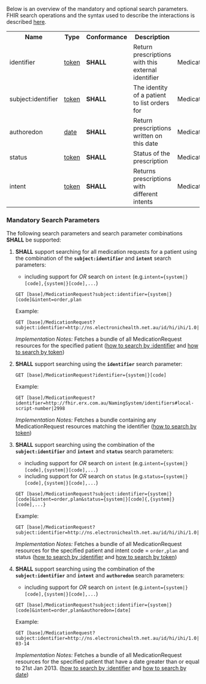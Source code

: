 Below is an overview of the mandatory and optional search parameters. FHIR search operations and the syntax used to describe the interactions is described <a href="http://hl7.org/fhir/R4/search.html">here</a>.

<table class="list" width="100%">
<tbody>
  <tr>
    <th>Name</th>
    <th>Type</th>
    <th>Conformance</th>
    <th>Description</th>
    <th>Path</th>
  </tr>
  <tr>
        <td>identifier</td>
        <td><a href="http://hl7.org/fhir/search.html#token">token</a></td>
        <td><b>SHALL</b></td>
        <td>Return prescriptions with this external identifier</td>
        <td>MedicationRequest.identifier</td>
  </tr>
  <tr>
        <td>subject:identifier</td>
        <td><a href="https://build.fhir.org/search.html#token">token</a></td>
        <td><b>SHALL</b></td>
        <td>The identity of a patient to list orders for</td>
        <td>MedicationRequest.subject.identifier</td>
  </tr>
  <tr>
        <td>authoredon</td>
        <td><a href="http://hl7.org/fhir/search.html#date">date</a></td>
        <td><b>SHALL</b></td>
        <td>Return prescriptions written on this date</td>
        <td>MedicationRequest.effective</td>
  </tr>
  <tr>
        <td>status</td>
        <td><a href="https://build.fhir.org/search.html#token">token</a></td>        
        <td><b>SHALL</b></td>
        <td>Status of the prescription</td>
        <td>MedicationRequest.status</td>
  </tr>
  <tr>
        <td>intent</td>
        <td><a href="https://build.fhir.org/search.html#token">token</a></td>        
        <td><b>SHALL</b></td>
        <td>Returns prescriptions with different intents</td>
        <td>MedicationRequest.intent</td>
  </tr>
 </tbody>
</table>


### Mandatory Search Parameters

The following search parameters and search parameter combinations **SHALL** be supported:

1. **SHALL** support searching for all medication requests for a patient using the combination of the **`subject:identifier`** and **`intent`** search parameters:
    - including support for *OR* search on `intent` (e.g.`intent={system|}[code],{system|}[code],...`)
     
    `GET [base]/MedicationRequest?subject:identifier={system|}[code]&intent=order,plan`

    Example:
    ~~~
    GET [base]/MedicationRequest?subject:identifier=http://ns.electronichealth.net.au/id/hi/ihi/1.0|8003608000228437
    ~~~
    *Implementation Notes:* Fetches a bundle of all MedicationRequest resources for the specified patient ([how to search by :identifier](http://hl7.org/fhir/R4/search.html#reference) and [how to search by token](http://hl7.org/fhir/search.html#token))


1. **SHALL** support searching using the **`identifier`** search parameter:

     `GET [base]/MedicationRequest?identifier={system|}[code]`

    Example:
    ~~~
    GET [base]/MedicationRequest?identifier=http://fhir.erx.com.au/NamingSystem/identifiers#local-script-number|2998
    ~~~
     *Implementation Notes:* Fetches a bundle containing any MedicationRequest resources matching the identifier ([how to search by token](http://hl7.org/fhir/search.html#token))


1. **SHALL** support searching using the combination of the **`subject:identifier`** and **`intent`** and **`status`** search parameters:
    - including support for *OR* search on `intent` (e.g.`intent={system|}[code],{system|}[code],...`)
    - including support for *OR* search on `status` (e.g.`status={system|}[code],{system|}[code],...`)

    `GET [base]/MedicationRequest?subject:identifier={system|}[code]&intent=order,plan&status={system|}[code]{,{system|}[code],...}`

    Example:
    ~~~
    GET [base]/MedicationRequest?subject:identifier=http://ns.electronichealth.net.au/id/hi/ihi/1.0|8003608000228437&intent=order,plan&status=active
    ~~~
    *Implementation Notes:* Fetches a bundle of all MedicationRequest resources for the specified patient and intent code = `order,plan` and status ([how to search by :identifier](http://hl7.org/fhir/R4/search.html#reference) and [how to search by token](http://hl7.org/fhir/search.html#token))


1. **SHALL** support searching using the combination of the **`subject:identifier`** and **`intent`** and **`authoredon`** search parameters:
    - including support for *OR* search on `intent` (e.g.`intent={system|}[code],{system|}[code],...`)
    
    `GET [base]/MedicationRequest?subject:identifier={system|}[code]&intent=order,plan&authoredon=[date]`

    Example:
    ~~~
    GET [base]/MedicationRequest?subject:identifier=http://ns.electronichealth.net.au/id/hi/ihi/1.0|8003608000228437&intent=order,plan&authoredon=ge2013-03-14
    ~~~
    *Implementation Notes:* Fetches a bundle of all MedicationRequest resources for the specified patient that have a date greater than or equal to 21st Jan 2013. ([how to search by :identifier](http://hl7.org/fhir/R4/search.html#reference) and [how to search by date](http://hl7.org/fhir/R4/search.html#date))